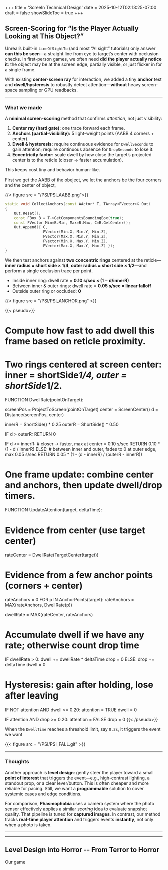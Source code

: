 +++
title = 'ScreeIn Technical Design'
date = 2025-10-12T02:13:25-07:00
draft = false
showSlideToc = true
+++


## Screen-Scoring for “Is the Player Actually Looking at This Object?”


Unreal’s built-in `LineOfSightTo` (and most “AI sight” tutorials) only answer **can this be seen**—a straight line from eye to target’s center with occlusion checks.
In first-person games, we often need **did the player actually notice it**: the object may be at the screen edge, partially visible, or just flicker in for a single frame.

With existing **center-screen ray** for interaction, we added a tiny **anchor** test and **dwell/hysteresis** to robustly detect attention—**without** heavy screen-space sampling or GPU readbacks.

---

### What we made

A **minimal screen-scoring** method that confirms *attention*, not just visibility:

1. **Center ray (hard gate):** one trace forward each frame.  
2. **Anchors (partial-visibility):** 5 light-weight points (AABB 4 corners + center).  
3. **Dwell & hysteresis:** require continuous evidence for `DwellSeconds` to gain attention; require continuous absence for `DropSeconds` to lose it.  
4. **Eccentricity factor:** scale dwell by how close the target’s projected center is to the reticle (closer → faster accumulation).

This keeps cost tiny and behavior human-like.

First we get the AABB of the obeject, we let the anchors be the four corners and the center of object,

{{< figure src = "/PSI/PSI_AABB.png">}}

```cpp
static void CollectAnchors(const AActor* T, TArray<FVector>& Out)
{
    Out.Reset();
    const FBox B = T->GetComponentsBoundingBox(true);
    const FVector Min=B.Min, Max=B.Max, C=B.GetCenter();
    Out.Append({ C,
                 FVector(Min.X, Min.Y, Min.Z),
                 FVector(Max.X, Min.Y, Min.Z),
                 FVector(Min.X, Max.Y, Min.Z),
                 FVector(Max.X, Max.Y, Max.Z) });
}

```

We then test anchors against **two concentric rings** centered at the reticle—**inner radius = short side × 1/4**, **outer radius = short side × 1/2**—and perform a single occlusion trace per point.  
- Inside inner ring: dwell rate = **0.10 s/sec × (1 − d/innerR)**  
- Between inner & outer rings: dwell rate = **0.05 s/sec × linear falloff**  
- Outside outer ring or occluded: **0**


{{< figure src = "/PSI/PSI_ANCHOR.png" >}}

<!-- ```cpp
static bool InRingsAndUnoccluded(const AActor* Target,
                                 const FVector& PtWorld,
                                 float& OutDwellRatePerSec,
                                 float InnerFrac = 0.25f,   // inner radius = short side * 1/4
                                 float OuterFrac = 0.50f,   // outer radius = short side * 1/2
                                 float InnerBase = 0.10f,   // base rate inside inner ring
                                 float OuterBase = 0.05f,   // base rate between inner/outer rings
                                 ECollisionChannel TraceCh = ECC_Visibility)
{
    OutDwellRatePerSec = 0.f;

    auto* PC = UGameplayStatics::GetPlayerController(GWorld, 0);
    if (!PC || !Target) return false;

    // Project world point to screen
    FVector2D S;
    if (!UGameplayStatics::ProjectWorldToScreen(PC, PtWorld, S, /*bPlayerViewportRelative*/false))
        return false;

    // Viewport size
    FIntPoint Size(1,1);
    if (GEngine && GEngine->GameViewport && GEngine->GameViewport->Viewport)
        Size = GEngine->GameViewport->Viewport->GetSizeXY();

    // // (Optional) still require the point to be inside the screen rectangle
    // if (S.X < 0 || S.Y < 0 || S.X >= Size.X || S.Y >= Size.Y)
    //     return false;

    // Two concentric rings based on the screen's shorter side
    const float shortSide = (float)FMath::Min(Size.X, Size.Y);
    const FVector2D C(Size.X * 0.5f, Size.Y * 0.5f);
    const float d      = (S - C).Size();          // distance from reticle (pixels)
    const float innerR = shortSide * InnerFrac;   // 1/4 * short side
    const float outerR = shortSide * OuterFrac;   // 1/2 * short side

    // Outside the outer ring → no accumulation
    if (d > outerR)
        return false;

    // Occlusion test: camera → point
    FVector CamLoc; FRotator CamRot; PC->GetPlayerViewPoint(CamLoc, CamRot);
    FHitResult Hit;
    FCollisionQueryParams P(TEXT("AttentionRings"), /*TraceComplex*/true);
    if (const APawn* Pawn = PC->GetPawn()) P.AddIgnoredActor(Pawn);
    P.AddIgnoredActor(Target); // we only care if something blocks the line to the target

    const bool bHit = GWorld->LineTraceSingleByChannel(Hit, CamLoc, PtWorld, TraceCh, P);
    const bool unoccluded = (!bHit) || (Hit.GetActor() == Target);
    if (!unoccluded) return false;

    // Accumulation rate based on ring and inverse distance
    if (d <= innerR)
    {
        // 0.10 s/sec * (1 - d / innerR)  — closer to center → faster
        const float t = 1.f - (d / FMath::Max(innerR, 1e-3f));
        OutDwellRatePerSec = InnerBase * FMath::Clamp(t, 0.f, 1.f);
    }
    else // between inner and outer rings
    {
        // 0.05 s/sec * linear falloff from inner edge to outer edge
        const float t = 1.f - ((d - innerR) / FMath::Max(outerR - innerR, 1e-3f));
        OutDwellRatePerSec = OuterBase * FMath::Clamp(t, 0.f, 1.f);
    }
    return OutDwellRatePerSec > 0.f;
}
``` -->

{{< pseudo>}}
# Compute how fast to add dwell this frame based on reticle proximity.
# Two rings centered at screen center: inner = shortSide*1/4, outer = shortSide*1/2.
FUNCTION DwellRate(pointOnTarget):

  screenPos = ProjectToScreen(pointOnTarget)
  center    = ScreenCenter()
  d         = Distance(screenPos, center)

  innerR = ShortSide() * 0.25
  outerR = ShortSide() * 0.50

  IF d > outerR:
    RETURN 0

  IF d <= innerR:
    # closer → faster, max at center = 0.10 s/sec
    RETURN 0.10 * (1 - d / innerR)
  ELSE:
    # between inner and outer, fades to 0 at outer edge, max 0.05 s/sec
    RETURN 0.05 * (1 - (d - innerR) / (outerR - innerR))


# One frame update: combine center and anchors, then update dwell/drop timers.
FUNCTION UpdateAttention(target, deltaTime):

  # Evidence from center (use target center)
  rateCenter = DwellRate(TargetCenter(target))

  # Evidence from a few anchor points (corners + center)
  rateAnchors = 0
  FOR p IN AnchorPoints(target):
    rateAnchors = MAX(rateAnchors, DwellRate(p))

  dwellRate = MAX(rateCenter, rateAnchors)

  # Accumulate dwell if we have any rate; otherwise count drop time
  IF dwellRate > 0:
    dwell += dwellRate * deltaTime
    drop   = 0
  ELSE:
    drop  += deltaTime
    dwell  = 0

  # Hysteresis: gain after holding, lose after leaving
  IF NOT attention AND dwell >= 0.20:
    attention = TRUE
    dwell = 0

  IF attention AND drop >= 0.20:
    attention = FALSE
    drop = 0
{{< /pseudo>}}

When the `DwellTime` reaches a threshold limit, say `0.2s`, it triggers the event we want

{{< figure src = "/PSI/PSI_FALL.gif" >}}


<!-- {{< youtube id = ILmOSIsdapc start = 53 >}} -->

---
### Thoughts

Another approach is **level design**: gently steer the player toward a small **point of interest** that triggers the event—e.g., high-contrast lighting, a standout prop, or a clear lever/button. This is often cheaper and more reliable for pacing. Still, we want a **programmable** solution to cover systemic cases and edge conditions.

For comparison, **Phasmophobia** uses a camera system where the photo sensor effectively applies a similar *scoring* idea to evaluate snapshot quality. That pipeline is tuned for **captured images**. In contrast, our method tracks **real-time player attention** and triggers events **instantly**, not only when a photo is taken.


---
---

## Level Design into Horror -- From Terror to Horror

Our game 
